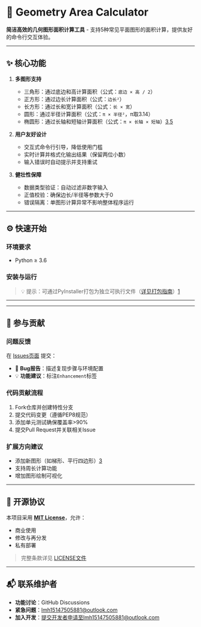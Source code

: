 # 📐 Geometry Area Calculator  
**简洁高效的几何图形面积计算工具** - 支持5种常见平面图形的面积计算，提供友好的命令行交互体验。  

---

## ✨ 核心功能  
1. **多图形支持**  
   - 三角形：通过底边和高计算面积（公式：`底边 × 高 / 2`）  
   - 正方形：通过边长计算面积（公式：`边长²`）  
   - 长方形：通过长和宽计算面积（公式：`长 × 宽`）  
   - 圆形：通过半径计算面积（公式：`π × 半径²`，π取3.14）  
   - 椭圆形：通过长轴和短轴计算面积（公式：`π × 长轴 × 短轴`）[3,5](@ref)  

2. **用户友好设计**  
   - 交互式命令行引导，降低使用门槛  
   - 实时计算并格式化输出结果（保留两位小数）  
   - 输入错误时自动提示并支持重试  

3. **健壮性保障**  
   - 数据类型验证：自动过滤非数字输入  
   - 正值校验：确保边长/半径等参数大于0  
   - 错误隔离：单图形计算异常不影响整体程序运行  

---

## ⚙️ 快速开始  
### 环境要求  
- Python ≥ 3.6  

### 安装与运行
> 💡 提示：可通过PyInstaller打包为独立可执行文件（[详见打包指南](https://github.com/yourusername/geometry-area-calculator/wiki/Packaging)）[1](@ref)  

---

---

## 🤝 参与贡献  
### 问题反馈  
在 [Issues页面](https://github.com/yourusername/geometry-area-calculator/issues) 提交：  
- 🐞 **Bug报告**：描述复现步骤与环境配置  
- 💡 **功能建议**：标注`Enhancement`标签  

### 代码贡献流程  
1. Fork仓库并创建特性分支
2. 提交代码变更（遵循PEP8规范）  
3. 添加单元测试确保覆盖率>90%  
4. 提交Pull Request并关联相关Issue  

### 扩展方向建议  
- 添加新图形（如梯形、平行四边形）[3](@ref)  
- 支持周长计算功能  
- 增加图形绘制可视化  

---

## 📜 开源协议  
本项目采用 **[MIT License](LICENSE)**，允许：  
- 商业使用  
- 修改与再分发  
- 私有部署  
> 完整条款详见 [LICENSE文件](https://choosealicense.com/licenses/mit/)  

---

## 📬 联系维护者  
- **功能讨论**：GitHub Discussions  
- **紧急问题**：lmh15147505881@outlook.com 
- **加入开发**：提交开发者申请至lmh15147505881@outlook.com 

